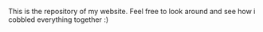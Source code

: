 This is the repository of my website. Feel free to look around and see how i cobbled everything together :)
